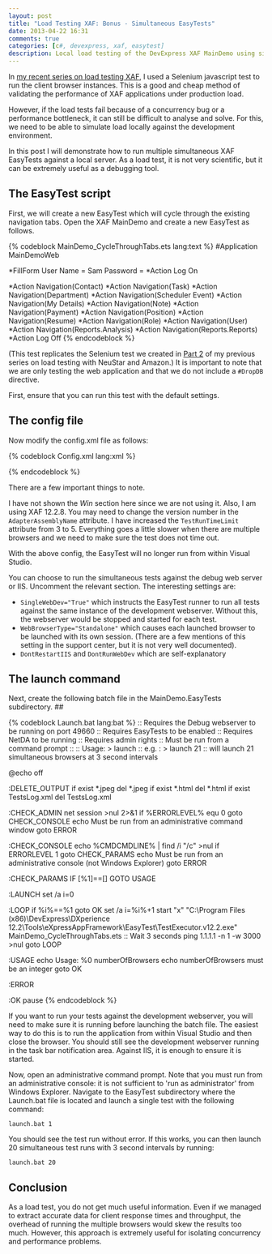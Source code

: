```yaml
---
layout: post
title: "Load Testing XAF: Bonus - Simultaneous EasyTests"
date: 2013-04-22 16:31
comments: true
categories: [c#, devexpress, xaf, easytest]
description: Local load testing of the DevExpress XAF MainDemo using simultaenous EasyTests.
---
```

In [my recent series on load testing XAF](/load-testing-xaf-overview), I used a Selenium javascript test to run the client browser instances. This is a good and cheap method of validating the performance of XAF applications under production load.

However, if the load tests fail because of a concurrency bug or a performance bottleneck, it can still be difficult to analyse and solve. For this, we need to be able to simulate load locally against the development environment.

In this post I will demonstrate how to run multiple simultaneous XAF EasyTests against a local server. As a load test, it is not very scientific, but it can be extremely useful as a debugging tool.

## The EasyTest script ##

First, we will create a new EasyTest which will cycle through the existing navigation tabs. Open the XAF MainDemo and create a new EasyTest as follows.

{% codeblock MainDemo_CycleThroughTabs.ets lang:text %}
#Application MainDemoWeb

*FillForm
 User Name = Sam
 Password = 
*Action Log On

*Action Navigation(Contact)
*Action Navigation(Task)
*Action Navigation(Department)
*Action Navigation(Scheduler Event)
*Action Navigation(My Details)
*Action Navigation(Note)
*Action Navigation(Payment)
*Action Navigation(Position)
*Action Navigation(Resume)
*Action Navigation(Role)
*Action Navigation(User)
*Action Navigation(Reports.Analysis)
*Action Navigation(Reports.Reports)
*Action Log Off
{% endcodeblock %}

(This test replicates the Selenium test we created in [Part 2](/load-testing-xaf-part-2-selenium/) of my previous series on load testing with NeuStar and Amazon.) It is important to note that we are only testing the web application and that we do not include a `#DropDB` directive.

First, ensure that you can run this test with the default settings.

## The config file ##

Now modify the config.xml file as follows:

{% codeblock Config.xml lang:xml %}
<?xml version="1.0" encoding="utf-8" ?>
<Options xmlns:xsi="http://www.w3.org/2001/XMLSchema-instance" TestRunTimeLimit="5" >
  <Applications>
    <!-- Web -->
    <Application
      Name="MainDemoWeb"
      Url="http://localhost:4030"
      SingleWebDev="True"
      WebBrowserType="Standalone"
      PhysicalPath="[ConfigPath]\..\MainDemo.Web"
      AdapterAssemblyName="DevExpress.ExpressApp.EasyTest.WebAdapter.v12.2, Version=12.2.8.0, Culture=neutral, PublicKeyToken=b88d1754d700e49a"/>
    <!-- For IIS -->
    <!--<Application
      Name="MainDemoWeb"
      Url="http://localhost/MainDemo.Web/Default.aspx"
      PhysicalPath=""
      DontRestartIIS="True"
      DontRunWebDev="True"
      WebBrowserType="Standalone"      
      AdapterAssemblyName="DevExpress.ExpressApp.EasyTest.WebAdapter.v12.2, Version=12.2.8.0, Culture=neutral, PublicKeyToken=b88d1754d700e49a"/-->
  </Applications>
</Options>
{% endcodeblock %}

There are a few important things to note. 

I have not shown the _Win_ section here since we are not using it. Also, I am using XAF 12.2.8. You may need to change the version number in the `AdapterAssemblyName` attribute. I have increased the `TestRunTimeLimit` attribute from 3 to 5. Everything goes a little slower when there are multiple browsers and we need to make sure the test does not time out.

With the above config, the EasyTest will no longer run from within Visual Studio.

You can choose to run the simultaneous tests against the debug web server or IIS. Uncomment the relevant section. The interesting settings are:
 
 - `SingleWebDev="True"` which instructs the EasyTest runner to run all tests against the same instance of the development webserver. Without this, the webserver would be stopped and started for each test.
 - `WebBrowserType="Standalone"` which causes each launched browser to be launched with its own session. (There are a few mentions of this setting in the support center, but it is not very well documented).
 - `DontRestartIIS` and `DontRunWebDev` which are self-explanatory

## The launch command ##

Next, create the following batch file in the MainDemo.EasyTests subdirectory. ##

{% codeblock Launch.bat lang:bat %}
:: Requires the Debug webserver to be running on port 49660
:: Requires EasyTests to be enabled
:: Requires NetDA to be running
:: Requires admin rights
:: Must be run from a command prompt
::
:: Usage: > launch <numberOfBrowsers>
:: e.g. : > launch 21
:: will launch 21 simultaneous browsers at 3 second intervals

@echo off

:DELETE_OUTPUT
if exist *.jpeg del *.jpeg
if exist *.html del *.html
if exist TestsLog.xml del TestsLog.xml

:CHECK_ADMIN
net session >nul 2>&1
if %ERRORLEVEL% equ 0 goto CHECK_CONSOLE
echo Must be run from an administrative command window
goto ERROR

:CHECK_CONSOLE
echo %CMDCMDLINE% | find /i "/c" >nul
if ERRORLEVEL 1 goto CHECK_PARAMS
echo Must be run from an administrative console (not Windows Explorer)
goto ERROR

:CHECK_PARAMS
IF [%1]==[] GOTO USAGE

:LAUNCH
set /a i=0

:LOOP
if %i%==%1 goto OK
set /a i=%i%+1
start "x" "C:\Program Files (x86)\DevExpress\DXperience 12.2\Tools\eXpressAppFramework\EasyTest\TestExecutor.v12.2.exe" MainDemo_CycleThroughTabs.ets
:: Wait 3 seconds
ping 1.1.1.1 -n 1 -w 3000 >nul
goto LOOP

:USAGE
echo Usage: %0 numberOfBrowsers
echo numberOfBrowsers must be an integer
goto OK

:ERROR

:OK
pause
{% endcodeblock %}

If you want to run your tests against the development webserver, you will need to make sure it is running before launching the batch file. The easiest way to do this is to run the application from within Visual Studio and then close the browser. You should still see the development webserver running in the task bar notification area. Against IIS, it is enough to ensure it is started.

Now, open an administrative command prompt. Note that you must run from an administrative console: it is not sufficient to 'run as administrator' from Windows Explorer. Navigate to the EasyTest subdirectory where the Launch.bat file is located and launch a single test with the following command:

    launch.bat 1

You should see the test run without error. If this works, you can then launch 20 simultaneous test runs with 3 second intervals by running:

    launch.bat 20

## Conclusion ##

As a load test, you do not get much useful information. Even if we managed to extract accurate data for client response times and throughput, the overhead of running the multiple browsers would skew the results too much. However, this approach is extremely useful for isolating concurrency and performance problems.


